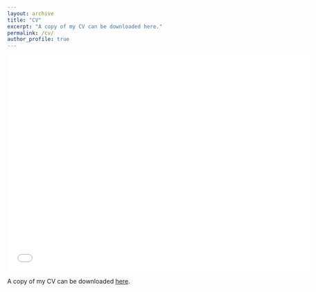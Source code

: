 ```yaml
---
layout: archive
title: "CV"
excerpt: "A copy of my CV can be downloaded here."
permalink: /cv/
author_profile: true
---
```


<iframe src="/files/pdf/amastrosavvas_cv.pdf" width="700" height="500" frameborder="no" border="0" marginwidth="0" marginheight="0"></iframe>

A copy of my CV can be downloaded [here](/files/pdf/amastrosavvas_cv.pdf).